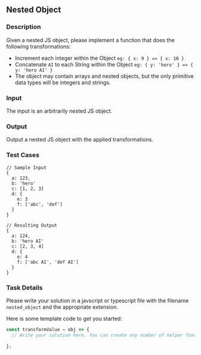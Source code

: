 ## Nested Object

### Description
Given a nested JS object, please implement a function that does the following transformations:

* Increment each integer within the Object `eg: { x: 9 } => { x: 10 }`
* Concatenate `AI` to each String within the Object `eg: { y: 'hero' } => { y: 'hero AI' }`
* The object may contain arrays and nested objects, but the only primitive data types will be integers and strings.

### Input
The input is an arbitrarily nested JS object.

### Output
Output a nested JS object with the applied transformations.

### Test Cases
```
// Sample Input
{
  a: 123,
  b: 'hero'
  c: [1, 2, 3]
  d: {
    e: 3
    f: ['abc', 'def']
  }
}

// Resulting Output
{
  a: 124,
  b: 'hero AI'
  c: [2, 3, 4]
  d: {
    e: 4
    f: ['abc AI', 'def AI']
  }
}
```

### Task Details
Please write your solution in a javscript or typescript file with the filename `nested_object` and the appropriate extension.

Here is some template code to get you started:
```javascript
const transformValue = obj => {
  // Write your solution here. You can create any number of helper functions
    
};
```
